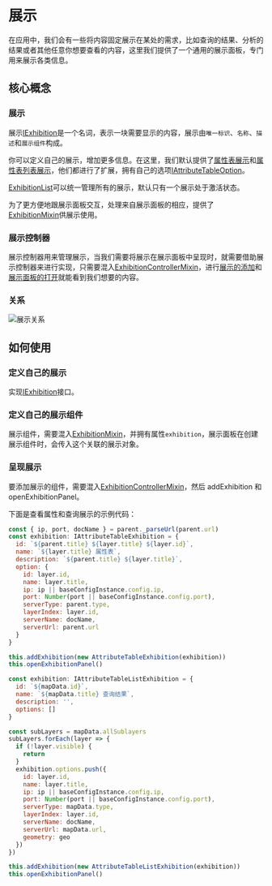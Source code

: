 # 展示

在应用中，我们会有一些将内容固定展示在某处的需求，比如查询的结果、分析的结果或者其他任意你想要查看的内容，这里我们提供了一个通用的展示面板，专门用来展示各类信息。

## 核心概念

### 展示

展示[IExhibition](/zh/api/reference/exhibition/exhibition.html#iexhibition)是一个名词，表示一块需要显示的内容，展示由`唯一标识`、`名称`、`描述`和`展示组件`构成。

你可以定义自己的展示，增加更多信息。在这里，我们默认提供了[属性表展示](/zh/api/reference/exhibition/exhibition.html#iattributetableexhibition)和[属性表列表展示](/zh/api/reference/exhibition/exhibition.html#iattributetablelistexhibition)，他们都进行了扩展，拥有自己的选项[IAttributeTableOption](/zh/api/reference/exhibition/exhibition.html#iattributetableoption)。

[ExhibitionList](/zh/api/reference/exhibition/exhibition.html#exhibitionlist)可以统一管理所有的展示，默认只有一个展示处于激活状态。

为了更方便地跟展示面板交互，处理来自展示面板的相应，提供了[ExhibitionMixin](/zh/api/reference/exhibition-mixin.html#exhibitionmixin)供展示使用。

### 展示控制器

展示控制器用来管理展示，当我们需要将展示在展示面板中呈现时，就需要借助展示控制器来进行实现，只需要混入[ExhibitionControllerMixin](/zh/api/reference/exhibition-controller-mixin.html#exhibitioncontrollermixin)，进行[展示的添加](/zh/api/reference/exhibition-controller-mixin.html#addexhibition)和[展示面板的打开](/zh/api/reference/exhibition-controller-mixin.html#openexhibitionpanel)就能看到我们想要的内容。

### 关系

<img :src="$withBase('/images/exhibition.png')" alt="展示关系">

## 如何使用

### 定义自己的展示

实现[IExhibition](/zh/api/reference/exhibition/exhibition.html#iexhibition)接口。

### 定义自己的展示组件

展示组件，需要混入[ExhibitionMixin](/zh/api/reference/exhibition-mixin.html#exhibitionmixin)，并拥有属性`exhibition`，展示面板在创建展示组件时，会传入这个关联的展示对象。

### 呈现展示

要添加展示的组件，需要混入[ExhibitionControllerMixin](/zh/api/reference/exhibition-controller-mixin.html#exhibitioncontrollermixin)，然后 addExhibition 和 openExhibitionPanel。

下面是查看属性和查询展示的示例代码：

```js
const { ip, port, docName } = parent._parseUrl(parent.url)
const exhibition: IAttributeTableExhibition = {
  id: `${parent.title} ${layer.title} ${layer.id}`,
  name: `${layer.title} 属性表`,
  description: `${parent.title} ${layer.title}`,
  option: {
    id: layer.id,
    name: layer.title,
    ip: ip || baseConfigInstance.config.ip,
    port: Number(port || baseConfigInstance.config.port),
    serverType: parent.type,
    layerIndex: layer.id,
    serverName: docName,
    serverUrl: parent.url
  }
}

this.addExhibition(new AttributeTableExhibition(exhibition))
this.openExhibitionPanel()
```

```js
const exhibition: IAttributeTableListExhibition = {
  id: `${mapData.id}`,
  name: `${mapData.title} 查询结果`,
  description: '',
  options: []
}

const subLayers = mapData.allSublayers
subLayers.forEach(layer => {
  if (!layer.visible) {
    return
  }
  exhibition.options.push({
    id: layer.id,
    name: layer.title,
    ip: ip || baseConfigInstance.config.ip,
    port: Number(port || baseConfigInstance.config.port),
    serverType: mapData.type,
    layerIndex: layer.id,
    serverName: docName,
    serverUrl: mapData.url,
    geometry: geo
  })
})

this.addExhibition(new AttributeTableListExhibition(exhibition))
this.openExhibitionPanel()
```
